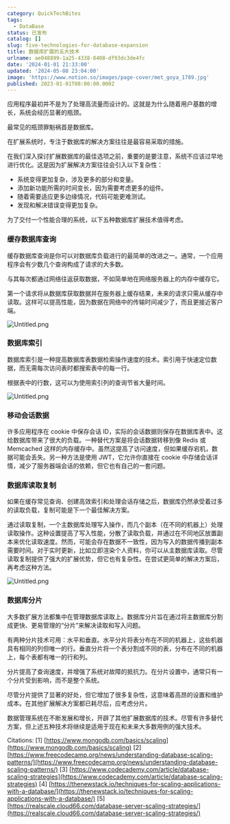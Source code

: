 ```yaml
---
category: QuickTechBites
tags:
  - DataBase
status: 已发布
catalog: []
slug: five-technologies-for-database-expansion
title: 数据库扩展的五大技术
urlname: ae048899-1a25-4338-8408-df93dc3de4fc
date: '2024-01-01 21:33:00'
updated: '2024-05-08 23:04:00'
image: 'https://www.notion.so/images/page-cover/met_goya_1789.jpg'
published: 2023-01-01T08:00:00.000Z
---
```


应用程序最初并不是为了处理高流量而设计的。这就是为什么随着用户基数的增长，系统会经历显著的瓶颈。


最常见的瓶颈罪魁祸首是数据库。


在扩展系统时，专注于数据库的解决方案往往是最容易采取的措施。


在我们深入探讨扩展数据库的最佳选项之前，重要的是要注意，系统不应该过早地进行优化。这是因为扩展解决方案往往会引入以下复杂性：

- 系统变得更加复杂，涉及更多的部分和变量。
- 添加新功能所需的时间变长，因为需要考虑更多的组件。
- 随着需要适应更多边缘情况，代码可能更难测试。
- 发现和解决错误变得更加复杂。

为了交付一个性能合理的系统，以下五种数据库扩展技术值得考虑。


### **缓存数据库查询**


缓存数据库查询是你可以对数据库负载进行的最简单的改进之一。通常，一个应用程序会有少数几个查询构成了请求的大多数。


与其每次都通过网络往返获取数据，不如简单地在网络服务器上的内存中缓存它。


第一个请求将从数据库获取数据并在服务器上缓存结果，未来的请求只需从缓存中读取。这样可以提高性能，因为数据在网络中的传输时间减少了，而且更接近客户端。


![Untitled.png](https://prod-files-secure.s3.us-west-2.amazonaws.com/5d24fe63-e567-4804-86f9-9fdc62e13082/90ccd300-8cb4-4392-a93f-76f7d0b7f352/Untitled.png?X-Amz-Algorithm=AWS4-HMAC-SHA256&X-Amz-Content-Sha256=UNSIGNED-PAYLOAD&X-Amz-Credential=ASIAZI2LB4663TSRLVVW%2F20250130%2Fus-west-2%2Fs3%2Faws4_request&X-Amz-Date=20250130T053738Z&X-Amz-Expires=3600&X-Amz-Security-Token=IQoJb3JpZ2luX2VjEJX%2F%2F%2F%2F%2F%2F%2F%2F%2F%2FwEaCXVzLXdlc3QtMiJIMEYCIQDfxoICj0kf7m7%2BIS%2Fin2NrxJtpheyPBcEErdMGRizqwAIhAPMcgu7YAwZTRIiEfQWto0tSg8MZPm4%2B2RDFrHbeuu54KogECJ7%2F%2F%2F%2F%2F%2F%2F%2F%2F%2FwEQABoMNjM3NDIzMTgzODA1Igy2um0h0eyFIMMK1tUq3APbu1Ux%2BBl4uGiQvd3jjayjhkBR4WeSgi6102EvEm24kHSnVXFKS7xgJX9TsVbLlfQFXaaPyqtv9cwO7nRC3iaSIhbyrzjqPO1VQyBIw9DWQTE7LgeTyFKduqVos1Ds%2BqRNL3GVf6RB2LcEJ1oCZGTfbHlQgqIis%2BaIvjebIjXHzdOItj85mTmUNfyJV%2BAKH7Eag0PenQZZG3FJARcfMk0XZAYDbXmLIi1oU%2FvsK7fgitqSV%2BEudhq7NbcMX3KN125UAyRRq%2FjV1BFilKIpP25w3paToiE4vu300oCX5WDoVJrLU61rEWqR%2BLzsLp2fpvwoNN7rQfpZSmrx8mZWsT5icXwPHE%2FAfCIiTsKUjZlyBl7LgPXiEcAmiI3o9jYS9cSUjrUhTmlSuiIuCgZHo8XnKYqZrChrzznm2V4vusXrTdd%2F3qHau%2FbV1Xme9VUoVc59wFHmm61KPBlC%2FE581PnZZJH0oX8P%2Fmy8RB0cBcVFDwbU%2BhpS1Y1fzzmg3JAj4kTent9vH%2Bp7%2FVoAQrpqtu71X2q8OXFw9qvz4DUZHIE4fVhhI6LhOG0pLwIndhQx9MSMHEElVG%2BOmeUzB3C%2BQTdczQwp7ePknuPNnwLN5W5NF1eGIWWzZ4S4NLaaOjCZh%2By8BjqkAQlWZbG67p2Wjh4HQ8Q5f2p%2F5L0jm4X4i8TWs8%2Fhze3YyRygZNNdDes4o6bf7fUzLTsmfxxjMnQHn6kTi0jK3FXsSvr6juFSAiLWsQePjPxFOllntDB%2FyTjWM4vMOwMQWNx%2BEVbTQdLbta3Yp5SnIwl5Wkc334fsnp3V2K%2Bavo2piGNUCNTWtevAu9%2FaLbxB7MEI8152pnf2unMfVy74g3FUfjGr&X-Amz-Signature=213cd84784989f4f8f3adb7f18a3988fcc51234454dd58633e9e12578b5348b7&X-Amz-SignedHeaders=host&x-id=GetObject)


### **数据库索引**


数据库索引是一种提高数据库表数据检索操作速度的技术。索引用于快速定位数据，而无需每次访问表时都搜索表中的每一行。


根据表中的行数，这可以为使用索引列的查询节省大量时间。


![Untitled.png](https://prod-files-secure.s3.us-west-2.amazonaws.com/5d24fe63-e567-4804-86f9-9fdc62e13082/d4109739-24f9-4adf-abd6-8eec0d12f3c8/Untitled.png?X-Amz-Algorithm=AWS4-HMAC-SHA256&X-Amz-Content-Sha256=UNSIGNED-PAYLOAD&X-Amz-Credential=ASIAZI2LB4663TSRLVVW%2F20250130%2Fus-west-2%2Fs3%2Faws4_request&X-Amz-Date=20250130T053738Z&X-Amz-Expires=3600&X-Amz-Security-Token=IQoJb3JpZ2luX2VjEJX%2F%2F%2F%2F%2F%2F%2F%2F%2F%2FwEaCXVzLXdlc3QtMiJIMEYCIQDfxoICj0kf7m7%2BIS%2Fin2NrxJtpheyPBcEErdMGRizqwAIhAPMcgu7YAwZTRIiEfQWto0tSg8MZPm4%2B2RDFrHbeuu54KogECJ7%2F%2F%2F%2F%2F%2F%2F%2F%2F%2FwEQABoMNjM3NDIzMTgzODA1Igy2um0h0eyFIMMK1tUq3APbu1Ux%2BBl4uGiQvd3jjayjhkBR4WeSgi6102EvEm24kHSnVXFKS7xgJX9TsVbLlfQFXaaPyqtv9cwO7nRC3iaSIhbyrzjqPO1VQyBIw9DWQTE7LgeTyFKduqVos1Ds%2BqRNL3GVf6RB2LcEJ1oCZGTfbHlQgqIis%2BaIvjebIjXHzdOItj85mTmUNfyJV%2BAKH7Eag0PenQZZG3FJARcfMk0XZAYDbXmLIi1oU%2FvsK7fgitqSV%2BEudhq7NbcMX3KN125UAyRRq%2FjV1BFilKIpP25w3paToiE4vu300oCX5WDoVJrLU61rEWqR%2BLzsLp2fpvwoNN7rQfpZSmrx8mZWsT5icXwPHE%2FAfCIiTsKUjZlyBl7LgPXiEcAmiI3o9jYS9cSUjrUhTmlSuiIuCgZHo8XnKYqZrChrzznm2V4vusXrTdd%2F3qHau%2FbV1Xme9VUoVc59wFHmm61KPBlC%2FE581PnZZJH0oX8P%2Fmy8RB0cBcVFDwbU%2BhpS1Y1fzzmg3JAj4kTent9vH%2Bp7%2FVoAQrpqtu71X2q8OXFw9qvz4DUZHIE4fVhhI6LhOG0pLwIndhQx9MSMHEElVG%2BOmeUzB3C%2BQTdczQwp7ePknuPNnwLN5W5NF1eGIWWzZ4S4NLaaOjCZh%2By8BjqkAQlWZbG67p2Wjh4HQ8Q5f2p%2F5L0jm4X4i8TWs8%2Fhze3YyRygZNNdDes4o6bf7fUzLTsmfxxjMnQHn6kTi0jK3FXsSvr6juFSAiLWsQePjPxFOllntDB%2FyTjWM4vMOwMQWNx%2BEVbTQdLbta3Yp5SnIwl5Wkc334fsnp3V2K%2Bavo2piGNUCNTWtevAu9%2FaLbxB7MEI8152pnf2unMfVy74g3FUfjGr&X-Amz-Signature=5650a86d66ffa794d2190c9440a54758d21af88ff017576e0d0ac338b25047e4&X-Amz-SignedHeaders=host&x-id=GetObject)


### **移动会话数据**


许多应用程序在 cookie 中保存会话 ID，实际的会话数据则保存在数据库表中。这给数据库带来了很大的负载。一种替代方案是将会话数据转移到像 Redis 或 Memcached 这样的内存缓存中。虽然这提高了访问速度，但如果缓存宕机，数据可能会丢失。另一种方法是使用 JWT，它允许你直接在 cookie 中存储会话详情，减少了服务器端会话的依赖，但它也有自己的一套问题。


### **数据库读取复制**


如果在缓存常见查询、创建高效索引和处理会话存储之后，数据库仍然承受着过多的读取负载，复制可能是下一个最佳解决方案。


通过读取复制，一个主数据库处理写入操作，而几个副本（在不同的机器上）处理读取操作。这种设置提高了写入性能，分散了读取负载，并通过在不同地区放置副本来优化读取速度。然而，可能会存在数据不一致性，因为写入的数据传播到副本需要时间。对于实时更新，比如立即渲染个人资料，你可以从主数据库读取。尽管读取复制提供了强大的扩展优势，但它也有复杂性。在尝试更简单的解决方案后，再考虑这种方法。


![Untitled.png](https://prod-files-secure.s3.us-west-2.amazonaws.com/5d24fe63-e567-4804-86f9-9fdc62e13082/24928cbe-8502-42c3-8c51-57b72171cc67/Untitled.png?X-Amz-Algorithm=AWS4-HMAC-SHA256&X-Amz-Content-Sha256=UNSIGNED-PAYLOAD&X-Amz-Credential=ASIAZI2LB4663TSRLVVW%2F20250130%2Fus-west-2%2Fs3%2Faws4_request&X-Amz-Date=20250130T053738Z&X-Amz-Expires=3600&X-Amz-Security-Token=IQoJb3JpZ2luX2VjEJX%2F%2F%2F%2F%2F%2F%2F%2F%2F%2FwEaCXVzLXdlc3QtMiJIMEYCIQDfxoICj0kf7m7%2BIS%2Fin2NrxJtpheyPBcEErdMGRizqwAIhAPMcgu7YAwZTRIiEfQWto0tSg8MZPm4%2B2RDFrHbeuu54KogECJ7%2F%2F%2F%2F%2F%2F%2F%2F%2F%2FwEQABoMNjM3NDIzMTgzODA1Igy2um0h0eyFIMMK1tUq3APbu1Ux%2BBl4uGiQvd3jjayjhkBR4WeSgi6102EvEm24kHSnVXFKS7xgJX9TsVbLlfQFXaaPyqtv9cwO7nRC3iaSIhbyrzjqPO1VQyBIw9DWQTE7LgeTyFKduqVos1Ds%2BqRNL3GVf6RB2LcEJ1oCZGTfbHlQgqIis%2BaIvjebIjXHzdOItj85mTmUNfyJV%2BAKH7Eag0PenQZZG3FJARcfMk0XZAYDbXmLIi1oU%2FvsK7fgitqSV%2BEudhq7NbcMX3KN125UAyRRq%2FjV1BFilKIpP25w3paToiE4vu300oCX5WDoVJrLU61rEWqR%2BLzsLp2fpvwoNN7rQfpZSmrx8mZWsT5icXwPHE%2FAfCIiTsKUjZlyBl7LgPXiEcAmiI3o9jYS9cSUjrUhTmlSuiIuCgZHo8XnKYqZrChrzznm2V4vusXrTdd%2F3qHau%2FbV1Xme9VUoVc59wFHmm61KPBlC%2FE581PnZZJH0oX8P%2Fmy8RB0cBcVFDwbU%2BhpS1Y1fzzmg3JAj4kTent9vH%2Bp7%2FVoAQrpqtu71X2q8OXFw9qvz4DUZHIE4fVhhI6LhOG0pLwIndhQx9MSMHEElVG%2BOmeUzB3C%2BQTdczQwp7ePknuPNnwLN5W5NF1eGIWWzZ4S4NLaaOjCZh%2By8BjqkAQlWZbG67p2Wjh4HQ8Q5f2p%2F5L0jm4X4i8TWs8%2Fhze3YyRygZNNdDes4o6bf7fUzLTsmfxxjMnQHn6kTi0jK3FXsSvr6juFSAiLWsQePjPxFOllntDB%2FyTjWM4vMOwMQWNx%2BEVbTQdLbta3Yp5SnIwl5Wkc334fsnp3V2K%2Bavo2piGNUCNTWtevAu9%2FaLbxB7MEI8152pnf2unMfVy74g3FUfjGr&X-Amz-Signature=1815efcb191a7b98a3425bd26162446ceca4abc9aa1b8680da572b8caf387f3e&X-Amz-SignedHeaders=host&x-id=GetObject)


### **数据库分片**


大多数扩展方法都集中在管理数据库读取上。数据库分片旨在通过将主数据库分割成更快、更易管理的“分片”来解决读取和写入问题。


有两种分片技术可用：水平和垂直。水平分片将表分布在不同的机器上，这些机器具有相同的列但唯一的行。垂直分片将一个表分割成不同的表，分布在不同的机器上，每个表都有唯一的行和列。


分片提高了查询速度，并增强了系统对故障的抵抗力。在分片设置中，通常只有一个分片受到影响，而不是整个系统。


尽管分片提供了显著的好处，但它增加了很多复杂性，这意味着高昂的设置和维护成本。在其他扩展解决方案都已耗尽后，应考虑分片。


数据管理系统在不断发展和增长，开辟了其他扩展数据库的技术。尽管有许多替代方案，但上述五种技术将继续是适用于现在和未来大多数用例的强大技术。


Citations:
[1] [https://www.mongodb.com/basics/scaling](https://www.mongodb.com/basics/scaling)
[2] [https://www.freecodecamp.org/news/understanding-database-scaling-patterns/](https://www.freecodecamp.org/news/understanding-database-scaling-patterns/)
[3] [https://www.codecademy.com/article/database-scaling-strategies](https://www.codecademy.com/article/database-scaling-strategies)
[4] [https://thenewstack.io/techniques-for-scaling-applications-with-a-database/](https://thenewstack.io/techniques-for-scaling-applications-with-a-database/)
[5] [https://realscale.cloud66.com/database-server-scaling-strategies/](https://realscale.cloud66.com/database-server-scaling-strategies/)

